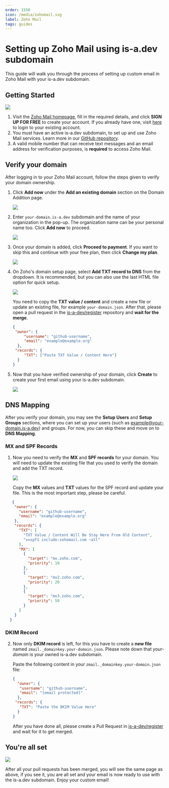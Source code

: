 ```yaml
---
order: 1550
icon: /media/zohomail.svg
label: Zoho Mail
tags: guides
---
```


# Setting up Zoho Mail using is-a.dev subdomain

This guide will walk you through the process of setting up custom email in Zoho Mail with your is-a.dev subdomain.

## Getting Started

![](../media/zohomail/step_1.png)

1. Visit the [Zoho Mail homepage](https://www.zoho.com/mail/), fill in the required details, and click **SIGN UP FOR FREE** to create your account. If you already have one, visit [here](https://www.zoho.com/mail/login.html) to login to your existing account.
2. You must have an active is-a.dev subdomain, to set up and use Zoho Mail services. Learn more in our [GitHub repository](https://github.com/is-a-dev/register).
3. A valid mobile number that can receive text messages and an email address for verification purposes, is **required** to access Zoho Mail.

## Verify your domain
After logging in to your Zoho Mail account, follow the steps given to verify your domain ownership.

1. Click **Add now** under the **Add an existing domain** section on the Domain Addition page.

   ![](../media/zohomail/step_2.png)

2. Enter `your-domain.is-a.dev` subdomain and the name of your organization in the pop-up. The organization name can be your personal name too. Click **Add now** to proceed.

   ![](../media/zohomail/step_3.png)

3. Once your domain is added, click **Proceed to payment**. If you want to skip this and continue with your free plan, then click **Change my plan**.

   ![](../media/zohomail/step_4.png)

5. On Zoho's domain setup page, select **Add TXT record to DNS** from the dropdown. It is recommended, but you can also use the last HTML file option for quick setup.

   ![](../media/zohomail/step_5.png)

   You need to copy the **TXT value / content** and create a new file or update an existing file, for example `your-domain.json`. After that, please open a pull request in the [is-a-dev/register](https://github.com/is-a-dev/register) repository and **wait for the merge**.

   ```json
   {
    "owner": {
        "username": "github-username",
        "email": "example@example.org"
     },
    "records": {
        "TXT": ["Paste TXT Value / Content Here"]
     }
   }
   ```

6. Now that you have verified ownership of your domain, click **Create** to create your first email using your is-a.dev subdomain.

   ![](../media/zohomail/step_6.png)


## DNS Mapping

After you verify your domain, you may see the **Setup Users** and **Setup Groups** sections, where you can set up your users (such as example@your-domain.is-a.dev) and groups. For now, you can skip these and move on to **DNS Mapping**.

### MX and SPF Records 

1. Now you need to verify the **MX** and **SPF records** for your domain. You will need to update the existing file that you used to verify the domain and add the TXT record.

   ![](../media/zohomail/step_7.png)

   Copy the **MX** values and **TXT** values for the SPF record and update your file. This is the most important step, please be careful.

  ```json
     {
      "owner": {
        "username": "github-username",
        "email": "example@example.org"
      },
      "records": {
        "TXT": [
          "TXT Value / Content Will Be Stay Here From Old Content",
          "v=spf1 include:zohomail.com ~all"
        ],
        "MX": [
          {
            "target": "mx.zoho.com",
            "priority": 10
          },
          {
            "target": "mx2.zoho.com",
            "priority": 20
          },
          {
            "target": "mx3.zoho.com",
            "priority": 50
          }
        ]
      }
    }
  ```

### DKIM Record

2. Now only **DKIM record** is left, for this you have to create a **new file** named `zmail._domainkey.your-domain.json`. Please note down that *your-domain* is your owned is-a.dev subdomain.

   Paste the following content in your `zmail._domainkey.your-domain.json` file:

   ```json
   {
     "owner": {
      "username": "github-username",
      "email": "[email protected]"
     },
    "records": {
      "TXT": "Paste the DKIM Value Here"
     }
   }
   ```

   After you have done all, please create a Pull Request in [is-a-dev/register](https://github.com/is-a-dev/register) and wait for it to get merged.


## You're all set

![](../media/zohomail/step_8.png)

After all your pull requests has been merged, you will see the same page as above, if you see it, you are all set and your email is now ready to use with the is-a.dev subdomain. Enjoy your custom email!
